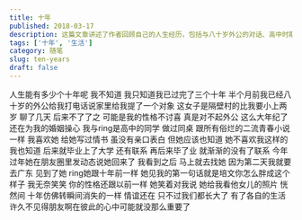 ```yaml
---
title: 十年
published: 2018-03-17
description: 这篇文章讲述了作者回顾自己的人生经历，包括与八十岁外公的对话、高中时期对同学ring的暗恋以及十年后重逢的故事。文章中透露了时间的流逝和人生阶段的变迁，以及友情和情感在时间长河中的变化。
tags: ['十年', '生活']
category: 随笔
slug: ten-years
draft: false
---
```


人生能有多少个十年呢 我不知道 我只知道我已过完了三个十年 半个月前我已经八十岁的外公给我打电话说家里给我提了一个对象 这女子是隔壁村的比我要小上两岁 聊了几天 后来不了了之 可能是我的性格不讨喜 真是对不起外公 这么大年纪了还在为我的婚姻操心 我与ring是高中的同学 做过同桌 跟所有俗烂的二流青春小说一样 我喜欢她 给她写过情书 虽没有亲口表白 但她应该也知道 她不喜欢我这样的 我也知道 后来就毕业上了大学 还有联系 再后来毕了业 就渐渐的没有了联系 今年过年她在朋友圈里发动态说她回来了 我看到之后 马上就去找她 因为第二天我就要去广东 见到了她 ring她跟十年前一样 她见我的第一句话就是培文你怎么胖成这个样子 我无奈笑笑 你的性格还跟以前一样 她笑着对我说 她给我看他女儿的照片 恍然间 十年仿佛转瞬间消失的一样 情谊还在 只不过我们都长大了 有了各自的生活 许久不见得朋友啊在彼此的心中可能就没那么重要了